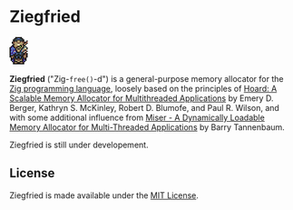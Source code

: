# Ziegfried

![Ziegfried](./ziegfried.png)

**Ziegfried** ("Zig-`free()`-d") is a general-purpose memory allocator for the
[Zig programming language](https://ziglang.org), loosely based on the
principles of [Hoard: A Scalable Memory Allocator for Multithreaded
Applications](www.cs.utexas.edu/users/mckinley/papers/asplos-2000.pdf)
by Emery D. Berger, Kathryn S. McKinley, Robert D. Blumofe, and Paul R. Wilson,
and with some additional influence from
[Miser - A Dynamically Loadable Memory Allocator for Multi-Threaded
Applications](https://web.archive.org/web/20130801222545/http://software.intel.com/en-us/articles/miser-a-dynamically-loadable-memory-allocator-for-multi-threaded-applications)
by Barry Tannenbaum.

Ziegfried is still under developement.

## License

Ziegfried is made available under the
[MIT License](http://spdx.org/licenses/MIT.html).
